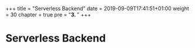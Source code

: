 +++
title = "Serverless Backend"
date = 2019-09-09T17:41:51+01:00
weight = 30
chapter = true
pre = "<b>3. </b>"
+++
# Serverless Backend